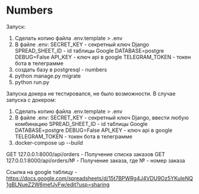 # Numbers
Запуск:
  1. Сделать копию файла .env.template > .env
  2. В файле .env: SECRET_KEY - секретный ключ Django
                SPREAD_SHEET_ID - id таблицы Google
                DATABASE=postgre
                DEBUG=False
                API_KEY - ключ api в google 
                TELEGRAM_TOKEN - токен бота в телеграмме
  3. создать базу в postgresql - numbers
  4. python manage.py migrate
  5. python run.py

Запуска докера не тестировался, не было возможности. В случае запуска с докером:
  1. Сделать копию файла .env.template > .env
  2. В файле .env: SECRET_KEY - секретный ключ Django, ввести любую комбинацию 
                   SPREAD_SHEET_ID - id таблицы Google
                   DATABASE=postgre
                   DEBUG=False
                   API_KEY - ключ api в google 
                   TELEGRAM_TOKEN - токен бота в телеграмме
  3. docker-compose up --build   

GET 127.0.0.1:8000/api/orders - Получение списка заказов 
GET 127.0.0.1:8000/api/orders/№ - Получение заказа, где № - номер заказа

Ссылка на google таблицу - https://docs.google.com/spreadsheets/d/15t7BPWRg4J4VDU9Oz5YKuIeNQ1gBLNueZ2W6mefJvFw/edit?usp=sharing
